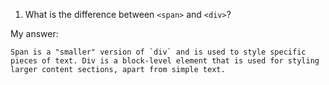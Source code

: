 1. What is the difference between `<span>` and `<div>`?

My answer:

    Span is a "smaller" version of `div` and is used to style specific pieces of text. Div is a block-level element that is used for styling larger content sections, apart from simple text.